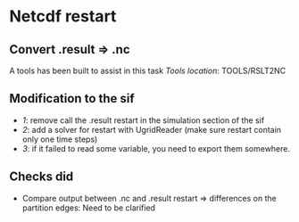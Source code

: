 Netcdf restart
==============

Convert .result => .nc
----------------------
A tools has been built to assist in this task
*Tools location*: TOOLS/RSLT2NC

Modification to the sif
-----------------------
- *1*: remove call the .result restart in the simulation section of the sif
- *2*: add a solver for restart with UgridReader (make sure restart contain only one time steps)
- *3*: if it failed to read some variable, you need to export them somewhere.

Checks did
----------
- Compare output between .nc and .result restart => differences on the partition edges: Need to be clarified

